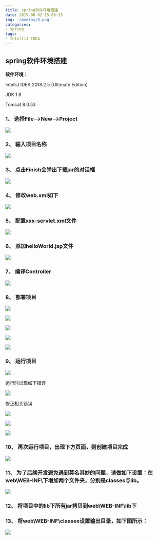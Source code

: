 ```yaml
---
title: spring软件环境搭建
date: 2019-06-02 15:06:15
img: '/medias/8.png'
categories:
- spring
tags:
- IntelliJ IDEA
---
```


## spring软件环境搭建

**软件环境：**

IntelliJ IDEA 2018.2.5 (Ultimate Edition)

JDK 1.8

Tomcat 8.0.53

### 1、 选择File--\>New--\>Project

![](media/ed30aedfd26c819e62e6a3995eb4c3f3.jpeg)

### 2、 输入项目名称

![](media/93acddbadb79dc89d36b2e8de2cd820f.jpeg)

### 3、 点击Finish会弹出下载jar的对话框

![](media/6eb9fcffd0f330dfcb9d4c3d9ca55300.jpeg)

### 4、 修改web.xml如下

![](media/15ecb583f486d585794d968424ed3786.jpeg)

### 5、 配置xxx-servlet.xml文件

![](media/d6e13338c021f2dd9b13e02e07e97268.jpeg)

### 6、 添加helloWorld.jsp文件

![](media/9a3399f5a50c90f53b267cf663c0d134.jpeg)

### 7、 编译Controller

![](media/dafc90522d1e0ba0318b75f6fe272752.jpeg)

### 8、 部署项目

![](media/478b083d16b9a6e660b3ad06eb79b08b.jpeg)

![](media/9b291dde4ad6b9a0b8df51fe0902fa30.jpeg)

![](media/838c370bb5d4c4d43191bd2f7ef0aa3b.jpeg)

![](media/8bbc5f3b2023b66f3c932889d3f1bb88.jpeg)

![](media/b6b8908d9f8a6f069bef7fe054fcfd1d.jpeg)

### 9、 运行项目

![](media/35e91f220631993a92bad0a1a8552885.jpeg)

运行时出现如下错误

![](media/516a03873a89a02462679ea39d6d2242.jpeg)

修正相关错误

![](media/f1ccd0592806bc73b798e6e254b0fd14.jpeg)

![](media/f28690c49ee6f905a48b0f08d273c347.jpeg)

![](media/302c2f3d2f24e00e9c0500b669ce07f1.jpeg)

### 10、  再次运行项目，出现下方页面，则创建项目完成

![](media/fa786fd9a6c9d1b371f08dd3f80c1f21.jpeg)

### 11、  为了后续开发避免遇到莫名其妙的问题，请做如下设置：在web\\WEB-INF\\下增加两个文件夹，分别是classes与lib。

![](media/1bbee41e058ce8365205f9a1899515b2.png)

### 12、 将项目中的lib下所有jar拷贝到web\\WEB-INF\\lib下

### 13、 将web\\WEB-INF\\classes设置输出目录，如下图所示：

![](media/04eefa5b73a7900829b517a801e3e2c0.jpeg)
